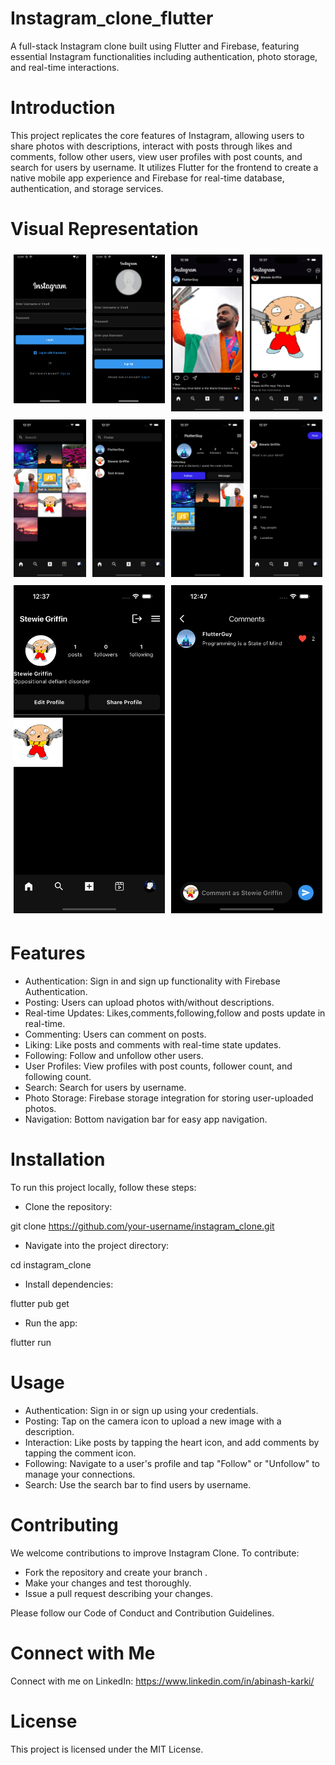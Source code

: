 # Instagram_clone_flutter

A full-stack Instagram clone built using Flutter and Firebase, featuring essential Instagram functionalities including authentication, photo storage, and real-time interactions.

# Introduction

This project replicates the core features of Instagram, allowing users to share photos with descriptions, interact with posts through likes and comments, follow other users, view user profiles with post counts, and search for users by username. It utilizes Flutter for the frontend to create a native mobile app experience and Firebase for real-time database, authentication, and storage services.

# Visual Representation 

<div align="center">
  <div style="display: flex; flex-wrap: wrap; justify-content: space-around;">
    <div style="flex: 20%; padding: 5px;">
      <img src="Assets/DemoImg/Screenshot_1720724067.png" alt="Sign In Screen" width="100%" />
    </div>
    <div style="flex: 20%; padding: 5px;">
      <img src="Assets/DemoImg/Screenshot_1720724074.png" alt="Sign Up Screen" width="100%" />
    </div>
    <div style="flex: 20%; padding: 5px;">
      <img src="Assets/DemoImg/Simulator Screenshot - iPhone 15 - 2024-07-12 at 00.37.44.png" alt="Feed Screen" width="100%" />
    </div>
    <div style="flex: 20%; padding: 5px;">
      <img src="Assets/DemoImg/Simulator Screenshot - iPhone 15 - 2024-07-12 at 00.38.04.png" alt="Feed Screen" width="100%" />
    </div>
    <div style="flex: 20%; padding: 5px;">
      <img src="Assets/DemoImg/Simulator Screenshot - iPhone 15 - 2024-07-12 at 00.38.14.png" alt="Search Screen" width="100%" />
    </div>
    <div style="flex: 20%; padding: 5px;">
      <img src="Assets/DemoImg/Simulator Screenshot - iPhone 15 - 2024-07-12 at 00.38.20.png" alt="Search Screen" width="100%" />
    </div>
    <div style="flex: 20%; padding: 5px;">
      <img src="Assets/DemoImg/Simulator Screenshot - iPhone 15 - 2024-07-12 at 00.38.32.png" alt="other UserProfile Screen" width="100%" />
    </div>
    <div style="flex: 20%; padding: 5px;">
      <img src="Assets/DemoImg/Simulator Screenshot - iPhone 15 - 2024-07-12 at 00.38.50.png" alt="AddPost Screen" width="100%" />
    </div>
    <div style="flex: 20%; padding: 5px;">
      <img src="Assets/DemoImg/Simulator Screenshot - iPhone 15 - 2024-07-12 at 00.38.55.png" alt="User Profile" width="100%" />
    </div>
    <div style="flex: 20%; padding: 5px;">
      <img src="Assets/DemoImg/Simulator Screenshot - iPhone 15 - 2024-07-12 at 00.47.43.png" alt="Comment Screen" width="100%" />
    </div>
  </div>
</div>



# Features

- Authentication: Sign in and sign up functionality with Firebase Authentication.
- Posting: Users can upload photos with/without descriptions.
- Real-time Updates: Likes,comments,following,follow and posts update in real-time.
- Commenting: Users can comment on posts.
- Liking: Like posts and comments with real-time state updates.
- Following: Follow and unfollow other users.
- User Profiles: View profiles with post counts, follower count, and following count.
- Search: Search for users by username.
- Photo Storage: Firebase storage integration for storing user-uploaded photos.
- Navigation: Bottom navigation bar for easy app navigation.


# Installation

To run this project locally, follow these steps:

- Clone the repository:

git clone https://github.com/your-username/instagram_clone.git

- Navigate into the project directory:

cd instagram_clone

- Install dependencies:

flutter pub get

- Run the app:

flutter run

# Usage

- Authentication: Sign in or sign up using your credentials.
- Posting: Tap on the camera icon to upload a new image with a description.
- Interaction: Like posts by tapping the heart icon, and add comments by tapping the comment icon.
- Following: Navigate to a user's profile and tap "Follow" or "Unfollow" to manage your connections.
- Search: Use the search bar to find users by username.

# Contributing
We welcome contributions to improve Instagram Clone. To contribute:

- Fork the repository and create your branch .
- Make your changes and test thoroughly.
- Issue a pull request describing your changes.

Please follow our Code of Conduct and Contribution Guidelines.

# Connect with Me

Connect with me on LinkedIn: https://www.linkedin.com/in/abinash-karki/

# License

This project is licensed under the MIT License.